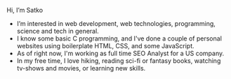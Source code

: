 Hi, I’m Satko
- I’m interested in web development, web technologies, programming, science and tech in general.
- I know some basic C programming, and I've done a couple of personal websites using boilerplate HTML, CSS, and some JavaScript.
- As of right now, I'm working as  full time SEO Analyst for a US company.
- In my free time, I love hiking, reading sci-fi or fantasy books, watching tv-shows and movies, or learning new skills.
